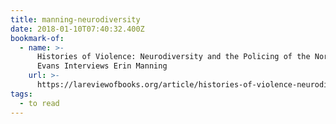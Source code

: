 ```yaml
---
title: manning-neurodiversity
date: 2018-01-10T07:40:32.400Z
bookmark-of:
  - name: >-
      Histories of Violence: Neurodiversity and the Policing of the Norm: Brad
      Evans Interviews Erin Manning
    url: >-
      https://lareviewofbooks.org/article/histories-of-violence-neurodiversity-and-the-policing-of-the-norm/#!
tags:
  - to read
---
```


